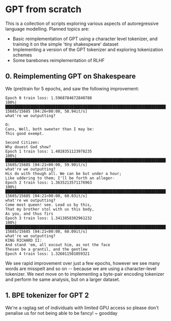 # GPT from scratch

This is a collection of scripts exploring various aspects of autoregressive language modelling. Planned topics are:

- Basic reimplementation of GPT using a character level tokenizer, and training it on the simple 'tiny shakespeare' dataset
- Implementing a version of the GPT tokenizer and exploring tokenization schemes
- Some barebones reimplementation of RLHF

## 0. Reimplementing GPT on Shakespeare

We (pre)train for 5 epochs, and saw the following improvement:

```
Epoch 0 train loss: 1.5968784672840788
100%|█████████████████████████████████████████████████████████████████████████████████████████████████████████████████████████████████████████████████████████████████████████| 15685/15685 [04:26<00:00, 58.94it/s]
what're we outputting?

O:
Cans, Well, both sweeter than I may be:
This good exempt.

Second Citizen:
Why douest God show?                                                          
Epoch 1 train loss: 1.4028351123978235
100%|█████████████████████████████████████████████████████████████████████████████████████████████████████████████████████████████████████████████████████████████████████████| 15685/15685 [04:21<00:00, 59.90it/s]
what're we outputting?                                           
His do with though all. We can be but under a hour;                                      
Like uddering to them; I'll be forth an alleger-
Epoch 2 train loss: 1.3635213571176963
100%|█████████████████████████████████████████████████████████████████████████████████████████████████████████████████████████████████████████████████████████████████████████| 15685/15685 [04:21<00:00, 60.03it/s]
what're we outputting?                                            
Come most queen! see. Lead us by this,                                                        
That my brother stol with us this body,                                                        
As you, and thus firs                                                                                                                
Epoch 3 train loss: 1.3413858302961232                                                         
100%|█████████████████████████████████████████████████████████████████████████████████████████████████████████████████████████████████████████████████████████████████████████| 15685/15685 [04:21<00:00, 60.09it/s]
what're we outputting?                                                                                   
KING RICHARD II:                                        
And stand 'em, all excout him, as not the face                                                                                     
Thesen be a grantil, and the gentlew                                                                                       
Epoch 4 train loss: 1.326011501059321 
```
We see rapid improvement over just a few epochs, however we see many words are misspelt and so on -- because we are using a character-level tokenizer. We next move on to implementing a byte-pair encoding tokenizer and perform he same analysis, but on a larger dataset.

## 1. BPE tokenizer for GPT 2

We're a ragtag set of individuals with limited GPU access so please don't penalise us for not being able to be fancy! ~ goodday


